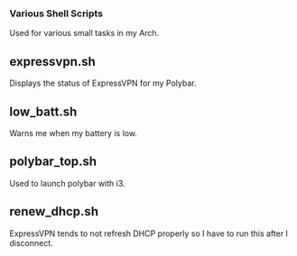 ### Various Shell Scripts

Used for various small tasks in my Arch.

## expressvpn.sh

Displays the status of ExpressVPN for my Polybar.

## low_batt.sh

Warns me when my battery is low.

## polybar_top.sh

Used to launch polybar with i3.

## renew_dhcp.sh

ExpressVPN tends to not refresh DHCP properly so I have to run this after I
disconnect.

